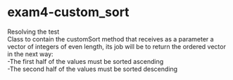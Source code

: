 # exam4-custom_sort
Resolving the test<br> Class to contain the customSort method that receives as a parameter a vector of integers of even length, its job will be to return the ordered vector in the next way: <br>-The first half of the values must be sorted
ascending <br>-The second half of the values must be sorted descending

